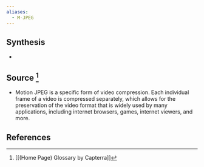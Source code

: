 ```yaml
---
aliases:
  - M-JPEG
---
```

## Synthesis
- 
## Source [^1]
- Motion JPEG is a specific form of video compression. Each individual frame of a video is compressed separately, which allows for the preservation of the video format that is widely used by many applications, including internet browsers, games, internet viewers, and more.
## References

[^1]: [[(Home Page) Glossary by Capterra]]
